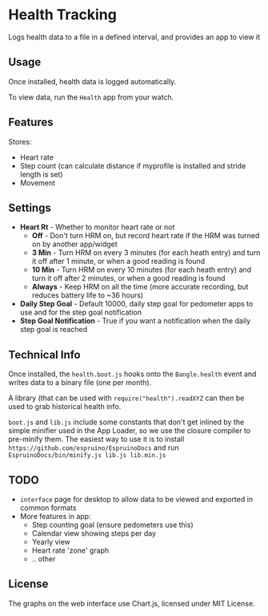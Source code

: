 # Health Tracking

Logs health data to a file in a defined interval, and provides an app to view it

## Usage

Once installed, health data is logged automatically.

To view data, run the `Health` app from your watch.

## Features

Stores:

* Heart rate
* Step count (can calculate distance if myprofile is installed and stride length is set)
* Movement

## Settings

* **Heart Rt** - Whether to monitor heart rate or not
  * **Off** - Don't turn HRM on, but record heart rate if the HRM was turned on by another app/widget
  * **3 Min** - Turn HRM on every 3 minutes (for each heath entry) and turn it off after 1 minute, or when a good reading is found
  * **10 Min** - Turn HRM on every 10 minutes (for each heath entry) and turn it off after 2 minutes, or when a good reading is found
  * **Always** - Keep HRM on all the time (more accurate recording, but reduces battery life to ~36 hours)
* **Daily Step Goal** - Default 10000, daily step goal for pedometer apps to use and for the step goal notification
* **Step Goal Notification** - True if you want a notification when the daily step goal is reached


## Technical Info

Once installed, the `health.boot.js` hooks onto the `Bangle.health` event and
writes data to a binary file (one per month).

A library (that can be used with `require("health").readXYZ` can then be used
to grab historical health info.

`boot.js` and `lib.js` include some constants that don't get inlined by the simple
minifier used in the App Loader, so we use the closure compiler to pre-minify them.
The easiest way to use it is to install `https://github.com/espruino/EspruinoDocs`
and run `EspruinoDocs/bin/minify.js lib.js lib.min.js`

## TODO

* `interface` page for desktop to allow data to be viewed and exported in common formats
* More features in app:
  * Step counting goal (ensure pedometers use this)
  * Calendar view showing steps per day
  * Yearly view
  * Heart rate 'zone' graph
  * .. other

## License

The graphs on the web interface use Chart.js, licensed under MIT License.

